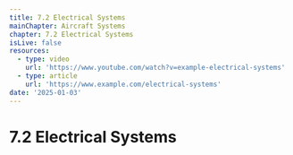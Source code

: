 ```yaml
---
title: 7.2 Electrical Systems
mainChapter: Aircraft Systems
chapter: 7.2 Electrical Systems
isLive: false
resources:
  - type: video
    url: 'https://www.youtube.com/watch?v=example-electrical-systems'
  - type: article
    url: 'https://www.example.com/electrical-systems'
date: '2025-01-03'
---
```


# 7.2 Electrical Systems
